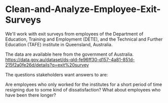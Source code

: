 # Clean-and-Analyze-Employee-Exit-Surveys

We'll work with exit surveys from employees of the Department of Education,
Training and Employment (DETE), and the Technical and Further Education (TAFE)
institute in Queensland, Australia.

The data are available here from the government of Australia.
https://data.gov.au/dataset/ds-qld-fe96ff30-d157-4a81-851d-215f2a0fe26d/details?q=exit%20survey

The questions stakeholders want answers to are:

Are employees who only worked for the institutes for a short period of time resigning
due to some kind of dissatisfaction? What about employees who have been there longer?
